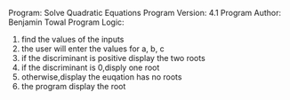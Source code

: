 Program: Solve Quadratic Equations
Program Version: 4.1
Program Author: Benjamin Towal
Program Logic:

1. find the values of the inputs
2. the user will enter the values for a, b, c
3. if the discriminant is positive display the two roots
4. if the discriminant is 0,disply one root
5. otherwise,display the euqation has no roots
6. the program display the root
